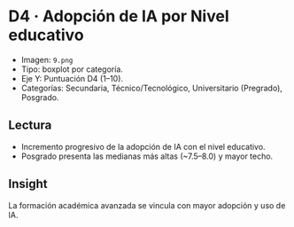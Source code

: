 # D4 · Adopción de IA por Nivel educativo

- Imagen: `9.png`
- Tipo: boxplot por categoría.
- Eje Y: Puntuación D4 (1–10).
- Categorías: Secundaria, Técnico/Tecnológico, Universitario (Pregrado), Posgrado.

## Lectura
- Incremento progresivo de la adopción de IA con el nivel educativo.
- Posgrado presenta las medianas más altas (~7.5–8.0) y mayor techo.

## Insight
La formación académica avanzada se vincula con mayor adopción y uso de IA.

